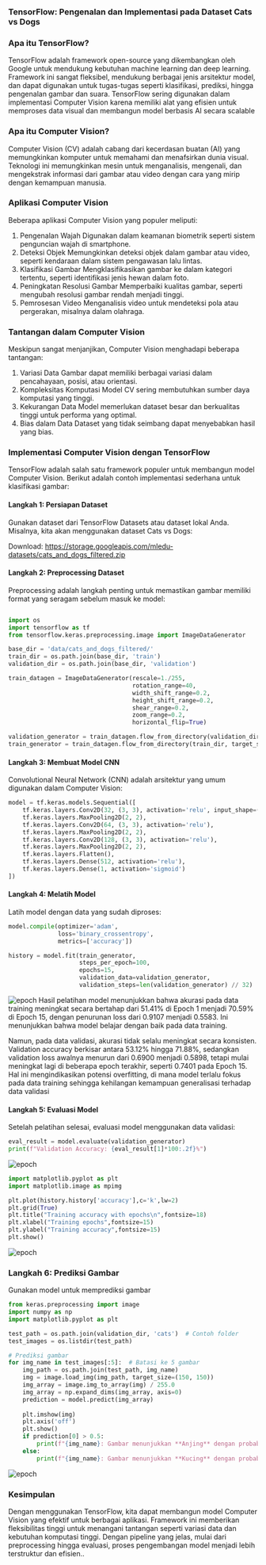 ### TensorFlow: Pengenalan dan Implementasi pada Dataset Cats vs Dogs


### Apa itu TensorFlow?

TensorFlow adalah framework open-source yang dikembangkan oleh Google untuk mendukung kebutuhan machine learning dan deep learning. Framework ini sangat fleksibel, mendukung berbagai jenis arsitektur model, dan dapat digunakan untuk tugas-tugas seperti klasifikasi, prediksi, hingga pengenalan gambar dan suara. TensorFlow sering digunakan dalam implementasi Computer Vision karena memiliki alat yang efisien untuk memproses data visual dan membangun model berbasis AI secara scalable


### Apa itu Computer Vision?

Computer Vision (CV) adalah cabang dari kecerdasan buatan (AI) yang memungkinkan komputer untuk memahami dan menafsirkan dunia visual. Teknologi ini memungkinkan mesin untuk menganalisis, mengenali, dan mengekstrak informasi dari gambar atau video dengan cara yang mirip dengan kemampuan manusia.

### Aplikasi Computer Vision

Beberapa aplikasi Computer Vision yang populer meliputi:

1. Pengenalan Wajah Digunakan dalam keamanan biometrik seperti sistem penguncian wajah di smartphone.
2. Deteksi Objek Memungkinkan deteksi objek dalam gambar atau video, seperti kendaraan dalam sistem pengawasan lalu lintas.
3. Klasifikasi Gambar Mengklasifikasikan gambar ke dalam kategori tertentu, seperti identifikasi jenis hewan dalam foto.
4. Peningkatan Resolusi Gambar Memperbaiki kualitas gambar, seperti mengubah resolusi gambar rendah menjadi tinggi.
5. Pemrosesan Video Menganalisis video untuk mendeteksi pola atau pergerakan, misalnya dalam olahraga.

### Tantangan dalam Computer Vision

Meskipun sangat menjanjikan, Computer Vision menghadapi beberapa tantangan:

1. Variasi Data Gambar dapat memiliki berbagai variasi dalam pencahayaan, posisi, atau orientasi.
2. Kompleksitas Komputasi Model CV sering membutuhkan sumber daya komputasi yang tinggi.
3. Kekurangan Data Model memerlukan dataset besar dan berkualitas tinggi untuk performa yang optimal.
4. Bias dalam Data Dataset yang tidak seimbang dapat menyebabkan hasil yang bias.

### Implementasi Computer Vision dengan TensorFlow

TensorFlow adalah salah satu framework populer untuk membangun model Computer Vision. Berikut adalah contoh implementasi sederhana untuk klasifikasi gambar:

#### Langkah 1: Persiapan Dataset

Gunakan dataset dari TensorFlow Datasets atau dataset lokal Anda. Misalnya, kita akan menggunakan dataset Cats vs Dogs:

Download: https://storage.googleapis.com/mledu-datasets/cats_and_dogs_filtered.zip


#### Langkah 2: Preprocessing Dataset

Preprocessing adalah langkah penting untuk memastikan gambar memiliki format yang seragam sebelum masuk ke model:

```python

import os
import tensorflow as tf
from tensorflow.keras.preprocessing.image import ImageDataGenerator

base_dir = 'data/cats_and_dogs_filtered/'
train_dir = os.path.join(base_dir, 'train')
validation_dir = os.path.join(base_dir, 'validation')

train_datagen = ImageDataGenerator(rescale=1./255,
                                   rotation_range=40,
                                   width_shift_range=0.2,
                                   height_shift_range=0.2,
                                   shear_range=0.2,
                                   zoom_range=0.2,
                                   horizontal_flip=True)

validation_generator = train_datagen.flow_from_directory(validation_dir, target_size=(150, 150), batch_size=32, class_mode='binary')
train_generator = train_datagen.flow_from_directory(train_dir, target_size=(150, 150), batch_size=32, class_mode='binary')

```


#### Langkah 3: Membuat Model CNN

Convolutional Neural Network (CNN) adalah arsitektur yang umum digunakan dalam Computer Vision:

```python
model = tf.keras.models.Sequential([
    tf.keras.layers.Conv2D(32, (3, 3), activation='relu', input_shape=(150, 150, 3)),
    tf.keras.layers.MaxPooling2D(2, 2),
    tf.keras.layers.Conv2D(64, (3, 3), activation='relu'),
    tf.keras.layers.MaxPooling2D(2, 2),
    tf.keras.layers.Conv2D(128, (3, 3), activation='relu'),
    tf.keras.layers.MaxPooling2D(2, 2),
    tf.keras.layers.Flatten(),
    tf.keras.layers.Dense(512, activation='relu'),
    tf.keras.layers.Dense(1, activation='sigmoid')
])
```

#### Langkah 4: Melatih Model

Latih model dengan data yang sudah diproses:

```python
model.compile(optimizer='adam',
              loss='binary_crossentropy',
              metrics=['accuracy'])

history = model.fit(train_generator,
                    steps_per_epoch=100,
                    epochs=15,
                    validation_data=validation_generator,
                    validation_steps=len(validation_generator) // 32)
```
![epoch](images/image1.png)
Hasil pelatihan model menunjukkan bahwa akurasi pada data training meningkat secara bertahap dari 51.41% di Epoch 1 menjadi 70.59% di Epoch 15, dengan penurunan loss dari 0.9107 menjadi 0.5583. Ini menunjukkan bahwa model belajar dengan baik pada data training.

Namun, pada data validasi, akurasi tidak selalu meningkat secara konsisten. Validation accuracy berkisar antara 53.12% hingga 71.88%, sedangkan validation loss awalnya menurun dari 0.6900 menjadi 0.5898, tetapi mulai meningkat lagi di beberapa epoch terakhir, seperti 0.7401 pada Epoch 15. Hal ini mengindikasikan potensi overfitting, di mana model terlalu fokus pada data training sehingga kehilangan kemampuan generalisasi terhadap data validasi

#### Langkah 5: Evaluasi Model

Setelah pelatihan selesai, evaluasi model menggunakan data validasi:

```python
eval_result = model.evaluate(validation_generator)
print(f"Validation Accuracy: {eval_result[1]*100:.2f}%")
```
![epoch](images/image2.png)

```python
import matplotlib.pyplot as plt
import matplotlib.image as mpimg

plt.plot(history.history['accuracy'],c='k',lw=2)
plt.grid(True)
plt.title("Training accuracy with epochs\n",fontsize=18)
plt.xlabel("Training epochs",fontsize=15)
plt.ylabel("Training accuracy",fontsize=15)
plt.show()
```
![epoch](images/image3.png)

### Langkah 6: Prediksi Gambar

Gunakan model untuk memprediksi gambar 

```python
from keras.preprocessing import image
import numpy as np
import matplotlib.pyplot as plt

test_path = os.path.join(validation_dir, 'cats')  # Contoh folder
test_images = os.listdir(test_path)

# Prediksi gambar
for img_name in test_images[:5]:  # Batasi ke 5 gambar
    img_path = os.path.join(test_path, img_name)
    img = image.load_img(img_path, target_size=(150, 150))
    img_array = image.img_to_array(img) / 255.0
    img_array = np.expand_dims(img_array, axis=0)
    prediction = model.predict(img_array)
    
    plt.imshow(img)
    plt.axis('off')
    plt.show()
    if prediction[0] > 0.5:
        print(f"{img_name}: Gambar menunjukkan **Anjing** dengan probabilitas {prediction[0][0]:.2f}")
    else:
        print(f"{img_name}: Gambar menunjukkan **Kucing** dengan probabilitas {1 - prediction[0][0]:.2f}")
```
![epoch](images/image4.png)


### Kesimpulan

Dengan menggunakan TensorFlow, kita dapat membangun model Computer Vision yang efektif untuk berbagai aplikasi. Framework ini memberikan fleksibilitas tinggi untuk menangani tantangan seperti variasi data dan kebutuhan komputasi tinggi. Dengan pipeline yang jelas, mulai dari preprocessing hingga evaluasi, proses pengembangan model menjadi lebih terstruktur dan efisien..
